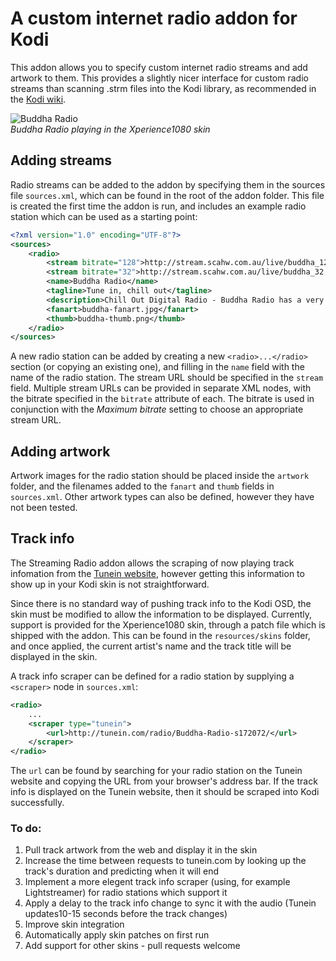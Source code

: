 # A custom internet radio addon for Kodi

This addon allows you to specify custom internet radio streams and add artwork to them. This provides a slightly nicer interface for custom radio streams than scanning .strm files into the Kodi library, as recommended in the [Kodi wiki](http://kodi.wiki/view/internet_video_and_audio_streams).

![Buddha Radio][screenshot]  
*Buddha Radio playing in the Xperience1080 skin*

## Adding streams

Radio streams can be added to the addon by specifying them in the sources file `sources.xml`, which can be found in the root of the addon folder. This file is created the first time the addon is run, and includes an example radio station which can be used as a starting point:

```xml
<?xml version="1.0" encoding="UTF-8"?>
<sources>
	<radio>
		<stream bitrate="128">http://stream.scahw.com.au/live/buddha_128.stream/playlist.m3u8</stream>
		<stream bitrate="32">http://stream.scahw.com.au/live/buddha_32.stream/playlist.m3u8</stream>
		<name>Buddha Radio</name>
		<tagline>Tune in, chill out</tagline>
		<description>Chill Out Digital Radio - Buddha Radio has a very simple philosophy...</description>
		<fanart>buddha-fanart.jpg</fanart>
		<thumb>buddha-thumb.png</thumb>
	</radio>
</sources>
```

A new radio station can be added by creating a new `<radio>...</radio>` section (or copying an existing one), and filling in the `name` field with the name of the radio station. The stream URL should be specified in the `stream` field. Multiple stream URLs can be provided in separate XML nodes, with the bitrate specified in the `bitrate` attribute of each. The bitrate is used in conjunction with the *Maximum bitrate* setting to choose an appropriate stream URL.

## Adding artwork

Artwork images for the radio station should be placed inside the `artwork` folder, and the filenames added to the `fanart` and `thumb` fields in `sources.xml`. Other artwork types can also be defined, however they have not been tested.

## Track info

The Streaming Radio addon allows the scraping of now playing track infomation from the [Tunein website](http://tunein.com), however getting this information to show up in your Kodi skin is not straightforward.

Since there is no standard way of pushing track info to the Kodi OSD, the skin must be modified to allow the information to be displayed. Currently, support is provided for the Xperience1080 skin, through a patch file which is shipped with the addon. This can be found in the `resources/skins` folder, and once applied, the current artist's name and the track title will be displayed in the skin.

A track info scraper can be defined for a radio station by supplying a `<scraper>` node in `sources.xml`:

```xml
<radio>
	...
	<scraper type="tunein">
		<url>http://tunein.com/radio/Buddha-Radio-s172072/</url>
	</scraper>
</radio>
```

The `url` can be found by searching for your radio station on the Tunein website and copying the URL from your browser's address bar. If the track info is displayed on the Tunein website, then it should be scraped into Kodi successfully.

### To do:

1. Pull track artwork from the web and display it in the skin
2. Increase the time between requests to tunein.com by looking up the track's duration and predicting when it will end
3. Implement a more elegent track info scraper (using, for example Lightstreamer) for radio stations which support it
4. Apply a delay to the track info change to sync it with the audio (Tunein updates10-15 seconds before the track changes)
5. Improve skin integration
6. Automatically apply skin patches on first run
7. Add support for other skins - pull requests welcome

[screenshot]: http://i.imgur.com/UbNqJ6X.png
